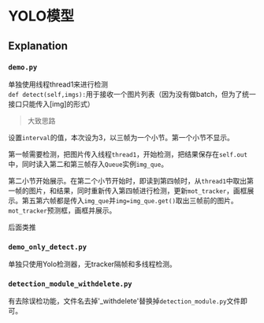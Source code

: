 # YOLO模型
>
## Explanation
### `demo.py`
  单独使用线程thread1来进行检测       
  `def detect(self,imgs):`用于接收一个图片列表（因为没有做batch，但为了统一接口只能传入[img]的形式）

>大致思路  

设置`interval`的值，本次设为3，以三帧为一个小节。第一个小节不显示。

第一帧需要检测，把图片传入线程`thread1`，开始检测，把结果保存在`self.out`中，同时读入第二和第三帧存入`Queue`实例`img_que`。

第二小节开始展示。在第二个小节开始时，即读到第四帧时，从`thread1`中取出第一帧的图片，和结果，同时重新传入第四帧进行检测，更新`mot_tracker`，画框展示。第五第六帧都是传入`img_que`并`img=img_que.get()`取出三帧前的图片。`mot_tracker`预测框，画框并展示。

后面类推

### `demo_only_detect.py`
单独只使用Yolo检测器，无tracker隔帧和多线程检测。

### `detection_module_withdelete.py`
有去除误检功能，文件名去掉'_withdelete'替换掉`detection_module.py`文件即可。